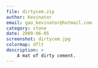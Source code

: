 ```yaml
---
file: dirtycem.zip
author: Kevinator
email: gao_kevinator@hotmail.com
category: stone
date: 2000-06-05
screenshot: dirtycem.jpg
colormap: dflt
description: >
    A mat of dirty cement.
---
```

